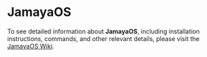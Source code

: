 # JamayaOS

To see detailed information about **JamayaOS**, including installation instructions, commands, and other relevant details, please visit the [JamayaOS Wiki](https://github.com/ganarcasas/JamayaOS/wiki).
